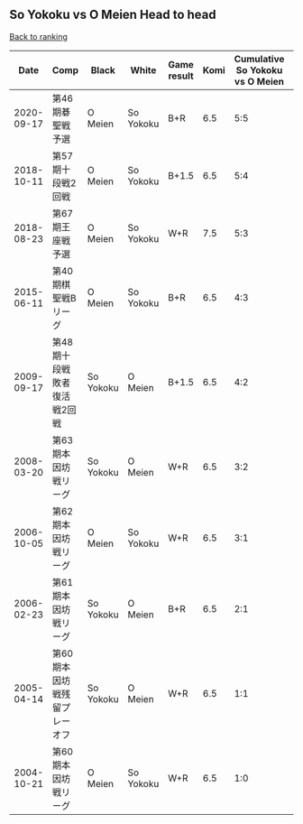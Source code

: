 ## So Yokoku vs O Meien Head to head

[Back to ranking](../../index.md)




| **Date** | **Comp** | **Black** | **White** | **Game result** | **Komi** | **Cumulative So Yokoku vs O Meien** | **So Yokoku streak** | **O Meien streak** | 
| --- | --- | --- | --- | --- | --- | --- | --- | --- |
| 2020-09-17 | 第46期碁聖戦予選 | O Meien | So Yokoku | B+R | 6.5 | 5:5 | 0 | 2 | 
| 2018-10-11 | 第57期十段戦2回戦 | O Meien | So Yokoku | B+1.5 | 6.5 | 5:4 | 0 | 1 | 
| 2018-08-23 | 第67期王座戦予選 | O Meien | So Yokoku | W+R | 7.5 | 5:3 | 1 | 0 | 
| 2015-06-11 | 第40期棋聖戦Bリーグ | O Meien | So Yokoku | B+R | 6.5 | 4:3 | 0 | 1 | 
| 2009-09-17 | 第48期十段戦敗者復活戦2回戦 | So Yokoku | O Meien | B+1.5 | 6.5 | 4:2 | 1 | 0 | 
| 2008-03-20 | 第63期本因坊戦リーグ | So Yokoku | O Meien | W+R | 6.5 | 3:2 | 0 | 1 | 
| 2006-10-05 | 第62期本因坊戦リーグ | O Meien | So Yokoku | W+R | 6.5 | 3:1 | 2 | 0 | 
| 2006-02-23 | 第61期本因坊戦リーグ | So Yokoku | O Meien | B+R | 6.5 | 2:1 | 1 | 0 | 
| 2005-04-14 | 第60期本因坊戦残留プレーオフ | So Yokoku | O Meien | W+R | 6.5 | 1:1 | 0 | 1 | 
| 2004-10-21 | 第60期本因坊戦リーグ | O Meien | So Yokoku | W+R | 6.5 | 1:0 | 1 | 0 |




